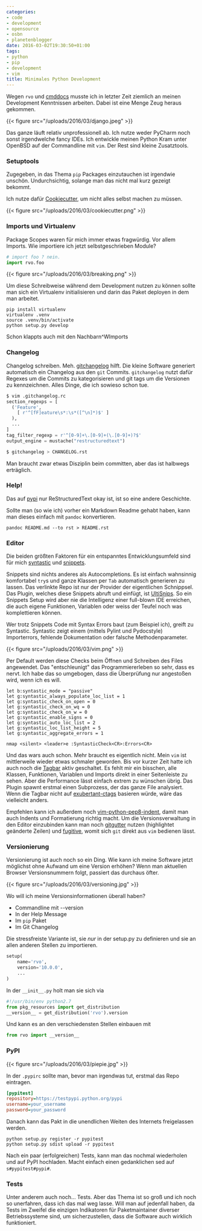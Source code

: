 ```yaml
---
categories:
- code
- development
- opensource
- osbn
- planetenblogger
date: 2016-03-02T19:30:50+01:00
tags:
- python
- pip
- development
- vim
title: Minimales Python Development
---
```


Wegen `rvo` und [cmddocs](https://github.com/noqqe/cmddocs) musste ich in
letzter Zeit ziemlich an meinen Development Kenntnissen arbeiten. Dabei ist
eine Menge Zeug heraus gekommen.

{{< figure src="/uploads/2016/03/django.jpeg" >}}

Das ganze läuft relativ unprofessionell ab. Ich nutze weder PyCharm noch
sonst irgendwelche fancy IDEs. Ich entwickle meinen Python Kram unter
OpenBSD auf der Commandline mit `vim`. Der Rest sind kleine Zusatztools.

### Setuptools

Zugegeben, in das Thema `pip` Packages einzutauchen ist irgendwie unschön.
Undurchsichtig, solange man das nicht mal kurz gezeigt bekommt.

Ich nutze dafür [Cookiecutter](https://github.com/audreyr/cookiecutter), um
nicht alles selbst machen zu müssen.

{{< figure src="/uploads/2016/03/cookiecutter.png" >}}

### Imports und Virtualenv

Package Scopes waren für mich immer etwas fragwürdig. Vor allem Imports. Wie
importiere ich jetzt selbstgeschrieben Module?

~~~ python
# import foo ? nein.
import rvo.foo
~~~

{{< figure src="/uploads/2016/03/breaking.png" >}}

Um diese Schreibweise während dem Development nutzen zu können sollte man sich
ein Virtualenv initialisieren und darin das Paket deployen in dem man arbeitet.

    pip install virtualenv
    virtualenv .venv
    source .venv/bin/activate
    python setup.py develop

Schon klappts auch mit den Nachbarn^WImports

### Changelog

Changelog schreiben. Meh. [gitchangelog](https://github.com/vaab/gitchangelog)
hilft. Die kleine Software generiert automatisch ein Changelog aus den `git`
Commits. `gitchangelog` nutzt dafür Regexes um die Commits zu kategorisieren
und git tags um die Versionen zu kennzeichnen. Alles Dinge, die ich sowieso
schon tue.

~~~ python
$ vim .gitchangelog.rc
section_regexps = [
  ('Feature',
    [ r'^[fF]eature\s*:\s*([^\n]*)$' ]
  ),
  ...
]
tag_filter_regexp = r'^[0-9]+\.[0-9]+(\.[0-9]+)?$'
output_engine = mustache("restructuredtext")

$ gitchangelog > CHANGELOG.rst
~~~

Man braucht zwar etwas Disziplin beim committen, aber das ist halbwegs erträglich.

### Help!

Das auf [pypi](http://pypi.python.org) nur ReStructuredText okay ist, ist
so eine andere Geschichte.

Sollte man (so wie ich) vorher ein Markdown Readme gehabt haben, kann man
dieses einfach mit `pandoc` konvertieren.

    pandoc README.md --to rst > README.rst

### Editor

Die beiden größten Faktoren für ein entspanntes Entwicklungsumfeld sind für
mich [syntastic](https://github.com/scrooloose/syntastic) und
[snippets](https://github.com/honza/vim-snippets).

Snippets sind nichts anderes als Autocompletions. Es ist einfach wahnsinnig
komfortabel `try`s und ganze Klassen per `Tab` automatisch generieren zu
lassen. Das verlinkte Repo ist nur der Provider der eigentlichen
Schnippsel. Das Plugin, welches diese Snippets abruft und einfügt, ist
[UltiSnips](https://github.com/SirVer/ultisnips). So ein Snippets Setup
wird aber nie die Intelligenz einer full-blown IDE erreichen, die auch
eigene Funktionen, Variablen oder weiss der Teufel noch was komplettieren
können.

Wer trotz Snippets Code mit Syntax Errors baut (zum
Beispiel ich), greift zu Syntastic. Syntastic zeigt einem (mittels
Pylint und Pydocstyle) Importerrors, fehlende Dokumentation oder falsche
Methodenparameter.


{{< figure src="/uploads/2016/03/vim.png" >}}

Per Default werden diese Checks beim Öffnen und Schreiben des Files
angewendet. Das "entschleunigt" das Programmiererleben so sehr, dass es
nervt. Ich habe das so umgebogen, dass die Überprüfung nur angestoßen wird,
wenn ich es will.

~~~ vim
let b:syntastic_mode = "passive"
let g:syntastic_always_populate_loc_list = 1
let g:syntastic_check_on_open = 0
let g:syntastic_check_on_wq = 0
let g:syntastic_check_on_w = 0
let g:syntastic_enable_signs = 0
let g:syntastic_auto_loc_list = 2
let g:syntastic_loc_list_height = 5
let g:syntastic_aggregate_errors = 1

nmap <silent> <leader>e :SyntasticCheck<CR>:Errors<CR>
~~~

Und das wars auch schon. Mehr braucht es eigentlich nicht. Mein `vim` ist
mittlerweile wieder etwas schmaler geworden. Bis vor kurzer Zeit hatte ich
auch noch die [Tagbar](https://github.com/majutsushi/tagbar) aktiv
geschaltet. Es fehlt mir ein bisschen, alle Klassen, Funktionen, Variablen und
Imports direkt in einer Seitenleiste zu sehen. Aber die Performance lässt
einfach extrem zu wünschen übrig. Das Plugin spawnt erstmal einen
Subprozess, der das ganze File analysiert. Wenn die Tagbar nicht auf
[exubertant-ctags](http://ctags.sourceforge.net) basieren würde, wäre das
vielleicht anders.

Empfehlen kann ich außerdem noch
[vim-python-pep8-indent](https://github.com/hynek/vim-python-pep8-indent),
damit man auch Indents und Formatierung richtig macht. Um die
Versionsverwaltung in den Editor einzubinden kann man noch
[gitgutter](https://github.com/airblade/vim-gitgutter) nutzen (highlightet
geänderte Zeilen) und [fugitive](https://github.com/tpope/vim-fugitive),
womit sich `git` direkt aus `vim` bedienen lässt.

### Versionierung

Versionierung ist auch noch so ein Ding. Wie kann ich meine Software jetzt
möglichst ohne Aufwand um eine Version erhöhen? Wenn man aktuellen Browser
Versionsnummern folgt, passiert das durchaus öfter.

{{< figure src="/uploads/2016/03/versioning.jpg" >}}

Wo will ich meine Versionsinformationen überall haben?

* Commandline mit --version
* In der Help Message
* Im `pip` Paket
* Im Git Changelog

Die stressfreiste Variante ist, sie _nur_ in der setup.py zu definieren und
sie an allen anderen Stellen zu importieren.

~~~ python
setup(
    name='rvo',
    version='10.0.0',
    ...
)
~~~

In der `__init__.py` holt man sie sich via

~~~ python
#!/usr/bin/env python2.7
from pkg_resources import get_distribution
__version__ = get_distribution('rvo').version
~~~

Und kann es an den verschiedensten Stellen einbauen mit

~~~ python
from rvo import __version__
~~~

### PyPI

{{< figure src="/uploads/2016/03/piepie.jpg" >}}

In der `.pypirc` sollte man, bevor man irgendwas tut, erstmal das Repo eintragen.

``` ini
[pypitest]
repository=https://testpypi.python.org/pypi
username=your_username
password=your_password
```

Danach kann das Pakt in die unendlichen Weiten des Internets freigelassen
werden.

    python setup.py register -r pypitest
    python setup.py sdist upload -r pypitest

Nach ein paar (erfolgreichen) Tests, kann man das nochmal wiederholen und
auf PyPI hochladen. Macht einfach einen gedanklichen sed auf
`s#pypitest#pypi#`.


### Tests

Unter anderem auch noch... Tests. Aber das Thema ist so groß und ich noch
so unerfahren, dass ich das mal weg lasse. Will man auf jedenfall haben, da
Tests im Zweifel die einzigen Indikatoren für Paketmaintainer diverser
Betriebssysteme sind, um sicherzustellen, dass die Software auch wirklich
funktioniert.

